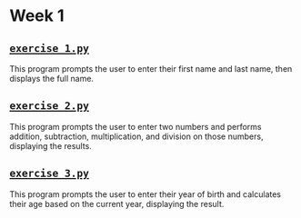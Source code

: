# Week 1

## [`exercise_1.py`](./exercise_1.py)

This program prompts the user to enter their first name and last name, then displays the full name.

## [`exercise_2.py`](./exercise_2.py)

This program prompts the user to enter two numbers and performs addition, subtraction, multiplication, and division on those numbers, displaying the results.

## [`exercise_3.py`](./exercise_3.py)

This program prompts the user to enter their year of birth and calculates their age based on the current year, displaying the result.